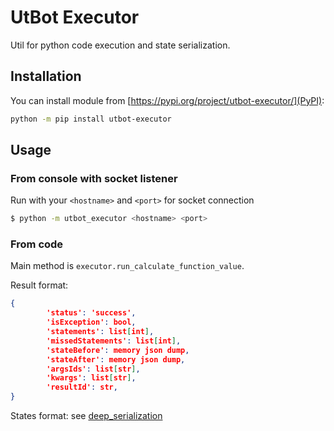 # UtBot Executor

Util for python code execution and state serialization.

## Installation

You can install module from [https://pypi.org/project/utbot-executor/](PyPI):

```bash
python -m pip install utbot-executor
```

## Usage

### From console with socket listener

Run with your `<hostname>` and `<port>` for socket connection
```bash
$ python -m utbot_executor <hostname> <port>
```

### From code

Main method is `executor.run_calculate_function_value`.

Result format:

```json
{
        'status': 'success',
        'isException': bool,
        'statements': list[int],
        'missedStatements': list[int],
        'stateBefore': memory json dump,
        'stateAfter': memory json dump,
        'argsIds': list[str],
        'kwargs': list[str],
        'resultId': str,
}
```

States format: see [deep_serialization]()
